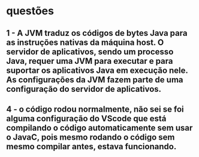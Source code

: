 # questões

## 1 - A JVM traduz os códigos de bytes Java para as instruções nativas da máquina host. O servidor de aplicativos, sendo um processo Java, requer uma JVM para executar e para suportar os aplicativos Java em execução nele. As configurações da JVM fazem parte de uma configuração do servidor de aplicativos.

## 4 - o código rodou normalmente, não sei se foi alguma configuração do VScode que está compilando o código automaticamente sem usar o JavaC, pois mesmo rodando o código sem mesmo compilar antes, estava funcionando.
